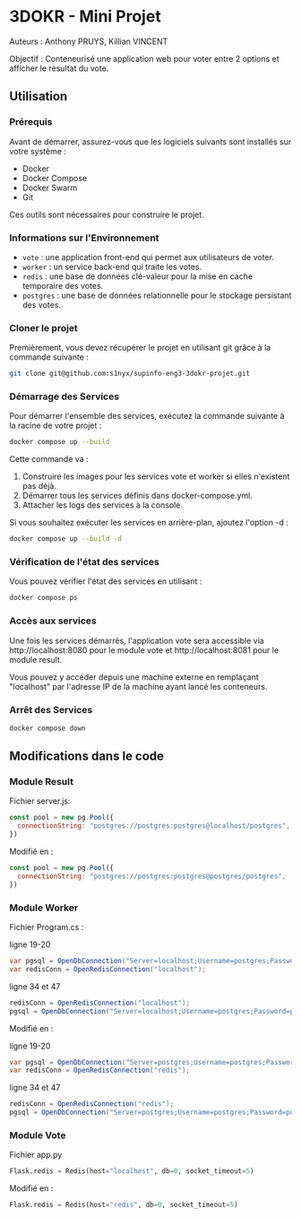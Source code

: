 # 3DOKR - Mini Projet

Auteurs : Anthony PRUYS, Killian VINCENT

Objectif : Conteneurisé une application web pour voter entre 2 options et afficher le résultat du vote.

## Utilisation

### Prérequis

Avant de démarrer, assurez-vous que les logiciels suivants sont installés sur votre système :

- Docker
- Docker Compose
- Docker Swarm
- Git

Ces outils sont nécessaires pour construire le projet.

### Informations sur l'Environnement

- `vote` : une application front-end qui permet aux utilisateurs de voter.
- `worker` : un service back-end qui traite les votes.
- `redis` : une base de données clé-valeur pour la mise en cache temporaire des votes.
- `postgres` : une base de données relationnelle pour le stockage persistant des votes.

### Cloner le projet

Premièrement, vous devez récupérer le projet en utilisant git grâce à la commande suivante :

```sh
git clone git@github.com:s1nyx/supinfo-eng3-3dokr-projet.git
```

### Démarrage des Services

Pour démarrer l'ensemble des services, exécutez la commande suivante à la racine de votre projet :

```sh
docker compose up --build
```

Cette commande va :

1. Construire les images pour les services vote et worker si elles n'existent pas déjà.
2. Démarrer tous les services définis dans docker-compose.yml.
3. Attacher les logs des services à la console.

Si vous souhaitez exécuter les services en arrière-plan, ajoutez l'option -d :

```sh
docker compose up --build -d
```

### Vérification de l'état des services

Vous pouvez vérifier l'état des services en utilisant :

```sh
docker compose ps
```

### Accès aux services

Une fois les services démarrés, l'application vote sera accessible via http://localhost:8080 pour le module vote et http://localhost:8081 pour le module result.

Vous pouvez y accéder depuis une machine externe en remplaçant "localhost" par l'adresse IP de la machine ayant lancé les conteneurs.

### Arrêt des Services

```sh
docker compose down
```


## Modifications dans le code


### Module Result

Fichier server.js:

```js
const pool = new pg.Pool({
  connectionString: "postgres://postgres:postgres@localhost/postgres",
})
```

Modifié en :

```js
const pool = new pg.Pool({
  connectionString: "postgres://postgres:postgres@postgres/postgres",
})
```

### Module Worker

Fichier Program.cs :

ligne 19-20

```cs
var pgsql = OpenDbConnection("Server=localhost;Username=postgres;Password=postgres;");
var redisConn = OpenRedisConnection("localhost");

```

ligne 34 et 47

```cs
redisConn = OpenRedisConnection("localhost");
pgsql = OpenDbConnection("Server=localhost;Username=postgres;Password=postgres;");
```




Modifié en :

ligne 19-20

```cs
var pgsql = OpenDbConnection("Server=postgres;Username=postgres;Password=postgres;");
var redisConn = OpenRedisConnection("redis");
```

ligne 34 et 47

```cs
redisConn = OpenRedisConnection("redis");
pgsql = OpenDbConnection("Server=postgres;Username=postgres;Password=postgres;");
```


### Module Vote

Fichier app.py

```python
Flask.redis = Redis(host="localhost", db=0, socket_timeout=5)
```

Modifié en :

```python
Flask.redis = Redis(host="redis", db=0, socket_timeout=5)
```